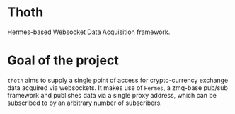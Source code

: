 # Thoth
Hermes-based Websocket Data Acquisition framework.

# Goal of the project

`thoth` aims to supply a single point of access for crypto-currency exchange data acquired via websockets. It makes use of `Hermes`, a zmq-base pub/sub framework and publishes data via a single proxy address, which can be subscribed to by an arbitrary number of subscribers.


